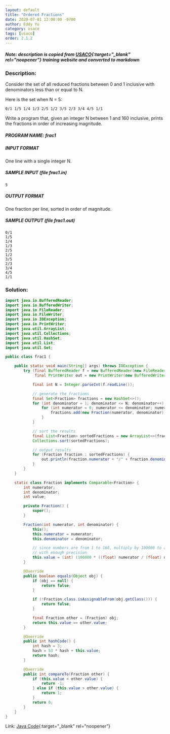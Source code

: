 ```yaml
---
layout: default
title: "Ordered Fractions"
date: 2020-07-01 12:00:00 -0700
author: Eddy Yu
category: usaco
tags: [usaco]
order: 2.1.2
---
```


##### Note: description is copied from [USACO](http://www.usaco.org/){:target="_blank" rel="noopener"} training website and converted to markdown

### Description:
Consider the set of all reduced fractions between 0 and 1 inclusive with 
denominators less than or equal to N.

Here is the set when N = 5:
```
0/1 1/5 1/4 1/3 2/5 1/2 3/5 2/3 3/4 4/5 1/1
```
Write a program that, given an integer N between 1 and 160 inclusive, prints 
the fractions in order of increasing magnitude.

##### PROGRAM NAME: frac1

##### INPUT FORMAT
One line with a single integer N.

##### SAMPLE INPUT (file frac1.in)
```
5
```

##### OUTPUT FORMAT
One fraction per line, sorted in order of magnitude.

##### SAMPLE OUTPUT (file frac1.out)
```
0/1
1/5
1/4
1/3
2/5
1/2
3/5
2/3
3/4
4/5
1/1
```
    
### Solution:
```java
import java.io.BufferedReader;
import java.io.BufferedWriter;
import java.io.FileReader;
import java.io.FileWriter;
import java.io.IOException;
import java.io.PrintWriter;
import java.util.ArrayList;
import java.util.Collections;
import java.util.HashSet;
import java.util.List;
import java.util.Set;

public class frac1 {

    public static void main(String[] args) throws IOException {
        try (final BufferedReader f = new BufferedReader(new FileReader("frac1.in"));
             final PrintWriter out = new PrintWriter(new BufferedWriter(new FileWriter("frac1.out")))) {

            final int N = Integer.parseInt(f.readLine());

            // generate the fractions
            final Set<Fraction> fractions = new HashSet<>();
            for (int denominator = 1; denominator <= N; denominator++) {
                for (int numerator = 0; numerator <= denominator; numerator++) {
                    fractions.add(new Fraction(numerator, denominator));
                }
            }

            // sort the results
            final List<Fraction> sortedFractions = new ArrayList<>(fractions);
            Collections.sort(sortedFractions);

            // output results
            for (Fraction fraction : sortedFractions) {
                out.println(fraction.numerator + "/" + fraction.denominator);
            }
        }
    }

    static class Fraction implements Comparable<Fraction> {
        int numerator;
        int denominator;
        int value;

        private Fraction() {
            super();
        }

        Fraction(int numerator, int denominator) {
            this();
            this.numerator = numerator;
            this.denominator = denominator;

            // since numbers are from 1 to 160, multiply by 100000 to avoid decimals
            // with enough precision
            this.value = (int) (100000 * ((float) numerator / (float) denominator));
        }

        @Override
        public boolean equals(Object obj) {
            if (obj == null) {
                return false;
            }

            if (!Fraction.class.isAssignableFrom(obj.getClass())) {
                return false;
            }

            final Fraction other = (Fraction) obj;
            return this.value == other.value;
        }

        @Override
        public int hashCode() {
            int hash = 3;
            hash = 53 * hash + this.value;
            return hash;
        }

        @Override
        public int compareTo(Fraction other) {
            if (this.value < other.value) {
                return -1;
            } else if (this.value > other.value) {
                return 1;
            }
            return 0;
        }
    }
}
``` 
Link: [Java Code](https://github.com/eddycyu/usaco/blob/master/src/frac1.java){:target="_blank" rel="noopener"}
